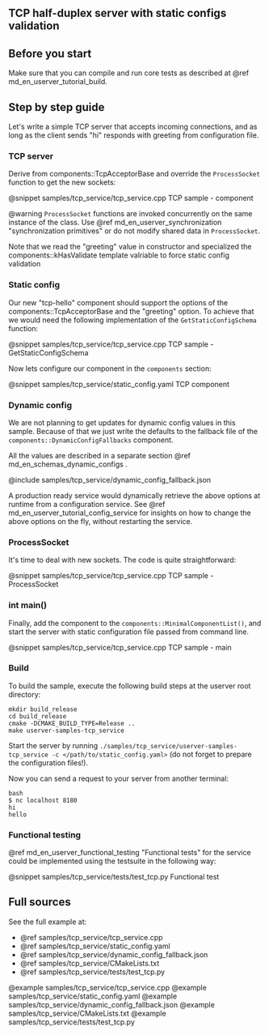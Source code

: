 ## TCP half-duplex server with static configs validation

## Before you start

Make sure that you can compile and run core tests as described at
@ref md_en_userver_tutorial_build.


## Step by step guide

Let's write a simple TCP server that accepts incoming connections, and as long
as the client sends "hi" responds with greeting from configuration file.


### TCP server

Derive from components::TcpAcceptorBase and override the `ProcessSocket`
function to get the new sockets:

@snippet samples/tcp_service/tcp_service.cpp  TCP sample - component

@warning `ProcessSocket` functions are invoked concurrently on the same 
instance of the class. Use @ref md_en_userver_synchronization "synchronization primitives"
or do not modify shared data in `ProcessSocket`.

Note that we read the "greeting" value in constructor and specialized the
components::kHasValidate template valriable to force static config validation


### Static config

Our new "tcp-hello" component should support the options of the components::TcpAcceptorBase
and the "greeting" option. To achieve that we would need the following
implementation of the `GetStaticConfigSchema` function:

@snippet samples/tcp_service/tcp_service.cpp  TCP sample - GetStaticConfigSchema

Now lets configure our component in the `components` section:

@snippet samples/tcp_service/static_config.yaml  TCP component


### Dynamic config

We are not planning to get updates for dynamic config values in this sample. Because of
that we just write the defaults to the fallback file of
the `components::DynamicConfigFallbacks` component.

All the values are described in a separate section @ref md_en_schemas_dynamic_configs .

@include samples/tcp_service/dynamic_config_fallback.json

A production ready service would dynamically retrieve the above options at
 runtime from a configuration service. See
@ref md_en_userver_tutorial_config_service for insights on how to change the
above options on the fly, without restarting the service.


### ProcessSocket

It's time to deal with new sockets. The code is quite straightforward:

@snippet samples/tcp_service/tcp_service.cpp  TCP sample - ProcessSocket


### int main()

Finally, add the component to the `components::MinimalComponentList()`,
and start the server with static configuration file passed from command line.

@snippet samples/tcp_service/tcp_service.cpp  TCP sample - main

### Build
To build the sample, execute the following build steps at the userver root directory:
```
mkdir build_release
cd build_release
cmake -DCMAKE_BUILD_TYPE=Release ..
make userver-samples-tcp_service
```

Start the server by running `./samples/tcp_service/userver-samples-tcp_service -c </path/to/static_config.yaml>`
(do not forget to prepare the configuration files!).

Now you can send a request to your server from another terminal:
```
bash
$ nc localhost 8180
hi
hello
```

### Functional testing
@ref md_en_userver_functional_testing "Functional tests" for the service could be
implemented using the testsuite in the following way:

@snippet samples/tcp_service/tests/test_tcp.py  Functional test

## Full sources

See the full example at:
* @ref samples/tcp_service/tcp_service.cpp
* @ref samples/tcp_service/static_config.yaml
* @ref samples/tcp_service/dynamic_config_fallback.json
* @ref samples/tcp_service/CMakeLists.txt
* @ref samples/tcp_service/tests/test_tcp.py

@example samples/tcp_service/tcp_service.cpp
@example samples/tcp_service/static_config.yaml
@example samples/tcp_service/dynamic_config_fallback.json
@example samples/tcp_service/CMakeLists.txt
@example samples/tcp_service/tests/test_tcp.py

